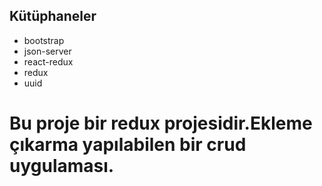 ## Kütüphaneler

- bootstrap
- json-server
- react-redux
- redux
- uuid
  
<h1>Bu proje bir redux projesidir.Ekleme çıkarma yapılabilen bir crud uygulaması.</h1>
